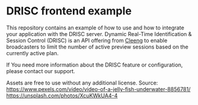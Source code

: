 # DRISC frontend example

This repository contains an example of how to use and how to integrate your application with the DRISC server. 
Dynamic Real-Time Identification & Session Control (DRISC) is an API offering from [Cleeng](https://cleeng.com/) to enable broadcasters to limit the number of active preview sessions based on the currently active plan.


If You need more information about the DRISC feature or configuration, please contact our support.

Assets are free to use without any additional license. Source:  
https://www.pexels.com/video/video-of-a-jelly-fish-underwater-8856781/  
https://unsplash.com/photos/XcuKWkUA4-4  